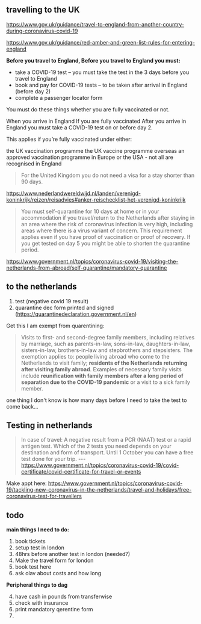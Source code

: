 ## travelling to the UK

https://www.gov.uk/guidance/travel-to-england-from-another-country-during-coronavirus-covid-19

https://www.gov.uk/guidance/red-amber-and-green-list-rules-for-entering-england


**Before you travel to England, Before you travel to England you
must:**

- take a COVID-19 test – you must take the test in the 3 days before
  you travel to England
- book and pay for COVID-19 tests – to be taken after arrival in
  England (before day 2)
- complete a passenger locator form

You must do these things whether you are fully vaccinated or not.

When you arrive in England
If you are fully vaccinated
After you arrive in England you must take a COVID-19 test on or before day 2.

This applies if you’re fully vaccinated under either:

the UK vaccination programme
the UK vaccine programme overseas
an approved vaccination programme in Europe or the USA - not all are
recognised in England




> For the United Kingdom you do not need a visa for a stay shorter
> than 90 days.

https://www.nederlandwereldwijd.nl/landen/verenigd-koninkrijk/reizen/reisadvies#anker-reischecklist-het-verenigd-koninkrijk


>You must self-quarantine for 10 days at home or in your accommodation
>if you travel/return to the Netherlands after staying in an area
>where the risk of coronavirus infection is very high, including areas
>where there is a virus variant of concern. This requirement applies
>even if you have proof of vaccination or proof of recovery. If you
>get tested on day 5 you might be able to shorten the quarantine
>period.


https://www.government.nl/topics/coronavirus-covid-19/visiting-the-netherlands-from-abroad/self-quarantine/mandatory-quarantine


## to the netherlands

1. test (negative covid 19 result)
2. quarantine dec form printed and signed (https://quarantinedeclaration.government.nl/en)


Get this I am exempt from quarentining: 

> Visits to first- and second-degree family members, including
> relatives by marriage, such as parents-in-law, sons-in-law,
> daughters-in-law, sisters-in-law, brothers-in-law and stepbrothers
> and stepsisters.  The exemption applies to: people living abroad who
> come to the Netherlands to visit family; **residents of the
> Netherlands returning after visiting family abroad**.  Examples of
> necessary family visits include **reunification with family members
> after a long period of separation due to the COVID-19 pandemic** or
> a visit to a sick family member.

one thing I don't know is how many days before I need to take the test
to come back...


## Testing in netherlands

> In case of travel: A negative result from a PCR (NAAT) test or a
> rapid antigen test. Which of the 2 tests you need depends on your
> destination and form of transport. Until 1 October you can have a
> free test done for your trip. ---
> https://www.government.nl/topics/coronavirus-covid-19/covid-certificate/covid-certificate-for-travel-or-events

Make appt here: https://www.government.nl/topics/coronavirus-covid-19/tackling-new-coronavirus-in-the-netherlands/travel-and-holidays/free-coronavirus-test-for-travellers

## todo


**main things I need to do:**

1. book tickets
2. setup test in london
3. 48hrs before another test in london (needed?)
3. Make the travel form for london
4. book test here
5. ask olav about costs and how long

**Peripheral things to dag**

4. have cash in pounds from transferwise
5. check with insurance
6. print mandatory qerentine form
7. 
